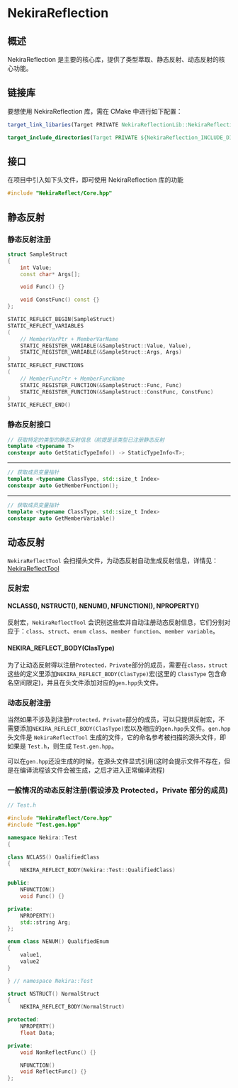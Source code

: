 # NekiraReflection

## 概述

NekiraReflection 是主要的核心库，提供了类型萃取、静态反射、动态反射的核心功能。

## 链接库

要想使用 NekiraReflection 库，需在 CMake 中进行如下配置：

```cmake
target_link_libaries(Target PRIVATE NekiraReflectionLib::NekiraReflection)

target_include_directories(Target PRIVATE ${NekiraReflection_INCLUDE_DIRS})
```

## 接口

在项目中引入如下头文件，即可使用 NekiraReflection 库的功能

```cpp
#include "NekiraReflect/Core.hpp"
```

## 静态反射

### 静态反射注册

```cpp
struct SampleStruct
{
    int Value;
    const char* Args[];

    void Func() {}

    void ConstFunc() const {}
};

STATIC_REFLECT_BEGIN(SampleStruct)
STATIC_REFLECT_VARIABLES
(
    // MemberVarPtr + MemberVarName
    STATIC_REGISTER_VARIABLE(&SampleStruct::Value, Value),
    STATIC_REGISTER_VARIABLE(&SampleStruct::Args, Args)
)
STATIC_REFLECT_FUNCTIONS
(
    // MemberFuncPtr + MemberFuncName
    STATIC_REGISTER_FUNCTION(&SampleStruct::Func, Func)
    STATIC_REGISTER_FUNCTION(&SampleStruct::ConstFunc, ConstFunc)
)
STATIC_REFLECT_END()
```

### 静态反射接口

```cpp
// 获取特定的类型的静态反射信息（前提是该类型已注册静态反射
template <typename T>
constexpr auto GetStaticTypeInfo() -> StaticTypeInfo<T>;
```

---

```cpp
// 获取成员变量指针
template <typename ClassType, std::size_t Index>
constexpr auto GetMemberFunction();
```

---

```cpp
// 获取成员变量指针
template <typename ClassType, std::size_t Index>
constexpr auto GetMemberVariable()
```

## 动态反射

`NekiraReflectTool` 会扫描头文件，为动态反射自动生成反射信息，详情见：[NekiraReflectTool](../NekiraReflectTool/NekiraReflectTool.CN.MD)

### 反射宏

#### NCLASS(), NSTRUCT(), NENUM(), NFUNCTION(), NPROPERTY()

反射宏，`NekiraReflectTool` 会识别这些宏并自动注册动态反射信息，它们分别对应于：`class`、`struct`、`enum class`、`member function`、`member variable`。

#### NEKIRA_REFLECT_BODY(ClasType)

为了让动态反射得以注册`Protected，Private`部分的成员，需要在`class，struct`这些的定义里添加`NEKIRA_REFLECT_BODY(ClasType)`宏(这里的 `ClassType` 包含命名空间限定)，并且在头文件添加对应的`gen.hpp`头文件。

### 动态反射注册

当然如果不涉及到注册`Protected，Private`部分的成员，可以只提供反射宏，不需要添加`NEKIRA_REFLECT_BODY(ClasType)`宏以及相应的`gen.hpp`头文件。`gen.hpp`头文件是 `NekiraReflectTool` 生成的文件，它的命名参考被扫描的源头文件，即如果是 `Test.h`，则生成 `Test.gen.hpp`。

可以在`gen.hpp`还没生成的时候，在源头文件显式引用(这时会提示文件不存在，但是在编译流程该文件会被生成，之后才进入正常编译流程)

### 一般情况的动态反射注册(假设涉及 Protected，Private 部分的成员)

```cpp
// Test.h

#include "NekiraReflect/Core.hpp"
#include "Test.gen.hpp"

namespace Nekira::Test
{

class NCLASS() QualifiedClass
{
    NEKIRA_REFLECT_BODY(Nekira::Test::QualifiedClass)

public:
    NFUNCTION()
    void Func() {}

private:
    NPROPERTY()
    std::string Arg;
};

enum class NENUM() QualifiedEnum
{
    value1,
    value2
}

} // namespace Nekira::Test

struct NSTRUCT() NormalStruct
{
    NEKIRA_REFLECT_BODY(NormalStruct)

protected:
    NPROPERTY()
    float Data;

private:
    void NonReflectFunc() {}

    NFUNCTION()
    void ReflectFunc() {}
};

```
